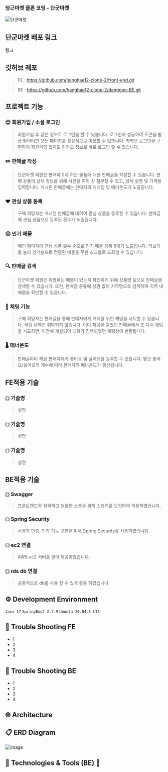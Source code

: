 ### 당근마켓 클론 코딩 - 단군마켓

![단군마켓](https://user-images.githubusercontent.com/51226340/223760078-70f65846-8f3d-44fd-899e-947fb61e9d7d.png)


## 단군마켓 배포 링크

링크

## 깃허브 레포

> FE :
https://github.com/hanghae12-clone-2/front-end.git
> 

> BE :
https://github.com/hanghae12-clone-2/dangoon-BE.git
> 

## 프로젝트 기능

### 😊 회원가입  / 소셜 로그인

> 회원가입 후 같은 정보로 로그인을 할 수 있습니다. 
> 로그인에 성공하여 토큰을 발급 받아야만 모든 페이지를 정상적으로 이용할 수 있습니다.
> 카카오 로그인을 구현하여 회원가입 없이도 카카오 정보로 바로 로그인 할 수 있습니다.
> 

### ✏️ 판매글 작성

> 단군마켓 회원은 판매하고자 하는 물품에 대한 판매글을 작성할 수 있습니다. 
> 판매 상품의 상세 정보를 위해 사진을 여러 장 첨부할 수 있고, 상세 설명 및 가격을 입력합니다.
> 게시된 판매글에는 판매자의 닉네임 및 매너온도가 노출됩니다.
> 

### ❤️ 관심 상품 등록

> 구매 희망자는 게시된 판매글에 대하여 관심 상품을 등록할 수 있습니다.
> 판매글에 관심 상품으로 등록된 횟수가 노출됩니다.
> 

### 😍 인기 매물

> 메인 페이지에 관심 상품 횟수 순으로 인기 매물 상위 8개가 노출됩니다.
> 더보기를 눌러 인기순으로 정렬된 매물을 무한 스크롤로 조회할 수 있습니다.
> 

### 🔍 판매글 검색

> 단군마켓 회원은 희망하는 매물이 있는지 확인하기 위해 상품명 등으로 판매글을 검색할 수 있습니다.
> 또한, 판매글 종류에 상관 없이 지역명으로 검색하여 지역 내 매물을 확인할 수 있습니다.
> 

### 💬 채팅 기능

> 구매 희망자는 판매글을 통해 판매자에게 거래를 위한 채팅을 시도할 수 있습니다.
> 채팅 내역은 휘발되지 않습니다.
> 이미 채팅을 걸었던 판매글에서 또 다시 채팅을 시도하면,
> 이전에 개설되어 대화가 진행되었던 채팅창이 반환됩니다.
> 

### 🌡️ 매너온도

> 판매글마다 해당 판매자에게 좋아요 및 싫어요를 등록할 수 있습니다.
받은 좋아요/싫어요의 개수에 따라 판매자의 매너온도가 갱신됩니다.
> 

## FE적용 기술

### ◻ 기술명

> 설명
> 

### ◻ 기술명

> 설명
> 

### ◻ 기술명

> 설명
> 

## BE적용 기술

### ◻ Swagger

> 프론트엔드와 정확하고 원활한 소통을 위해 스웨거를 도입하여 적용하였습니다.
> 

### ◻ Spring Security

> 사용자 인증, 인가 기능 구현을 위해 Spring Security를 사용하였습니다.
> 

### ◻ ec2 연결

> AWS ec2 서버를 열어 제공하였습니다.
> 

### ◻ rds db 연결

> 공통적으로 db를 사용 할 수 있게 활용 하였습니다
> 

## ⚙ Development Environment

`Java 17` `SpringBoot 2.7.9` `Ubuntu 20.04.5 LTS`

## 🚨 Trouble Shooting FE

- 1
- 2
- 3
- 4

## 🚨 Trouble Shooting BE

- 1
- 2
- 3
- 4

## 🌐 Architecture

## 📋 ERD Diagram

![image](https://user-images.githubusercontent.com/51226340/223760157-6ae8eec8-5ca1-4d70-977b-837ba7994dd7.png)

## 📝 Technologies & Tools (BE) 📝

